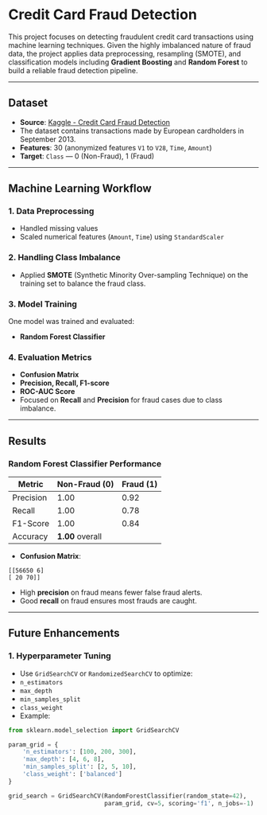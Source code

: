 #  Credit Card Fraud Detection

This project focuses on detecting fraudulent credit card transactions using machine learning techniques. Given the highly imbalanced nature of fraud data, the project applies data preprocessing, resampling (SMOTE), and classification models including **Gradient Boosting** and **Random Forest** to build a reliable fraud detection pipeline.

---

## Dataset

- **Source**: [Kaggle - Credit Card Fraud Detection](https://www.kaggle.com/datasets/mlg-ulb/creditcardfraud)
- The dataset contains transactions made by European cardholders in September 2013.
- **Features**: 30 (anonymized features `V1` to `V28`, `Time`, `Amount`)
- **Target**: `Class` — 0 (Non-Fraud), 1 (Fraud)

---

##  Machine Learning Workflow

###  1. Data Preprocessing
- Handled missing values
- Scaled numerical features (`Amount`, `Time`) using `StandardScaler`

###  2. Handling Class Imbalance
- Applied **SMOTE** (Synthetic Minority Over-sampling Technique) on the training set to balance the fraud class.

###  3. Model Training
One model was trained and evaluated:
- **Random Forest Classifier**

###  4. Evaluation Metrics
- **Confusion Matrix**
- **Precision, Recall, F1-score**
- **ROC-AUC Score**
- Focused on **Recall** and **Precision** for fraud cases due to class imbalance.

---

##  Results

###  Random Forest Classifier Performance

| Metric     | Non-Fraud (0) | Fraud (1) |
|------------|----------------|-----------|
| Precision  | 1.00           | 0.92      |
| Recall     | 1.00           | 0.78      |
| F1-Score   | 1.00           | 0.84      |
| Accuracy   | **1.00** overall |

- **Confusion Matrix**:
```
[[56650 6]
[ 20 70]]
```

- High **precision** on fraud means fewer false fraud alerts.
- Good **recall** on fraud ensures most frauds are caught.

---

##  Future Enhancements

###  1. Hyperparameter Tuning
- Use `GridSearchCV` or `RandomizedSearchCV` to optimize:
- `n_estimators`
- `max_depth`
- `min_samples_split`
- `class_weight`
- Example:
```python
from sklearn.model_selection import GridSearchCV

param_grid = {
    'n_estimators': [100, 200, 300],
    'max_depth': [4, 6, 8],
    'min_samples_split': [2, 5, 10],
    'class_weight': ['balanced']
}

grid_search = GridSearchCV(RandomForestClassifier(random_state=42),
                           param_grid, cv=5, scoring='f1', n_jobs=-1)

